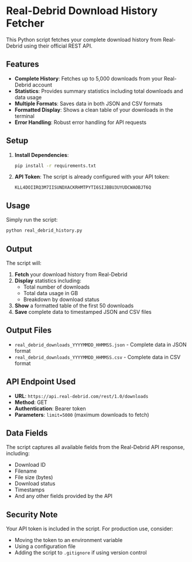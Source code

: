 # Real-Debrid Download History Fetcher

This Python script fetches your complete download history from Real-Debrid using their official REST API.

## Features

- **Complete History**: Fetches up to 5,000 downloads from your Real-Debrid account
- **Statistics**: Provides summary statistics including total downloads and data usage
- **Multiple Formats**: Saves data in both JSON and CSV formats
- **Formatted Display**: Shows a clean table of your downloads in the terminal
- **Error Handling**: Robust error handling for API requests

## Setup

1. **Install Dependencies**:
   ```bash
   pip install -r requirements.txt
   ```

2. **API Token**: The script is already configured with your API token:
   ```
   KLL4DOIIRQ3M7IISUNDXACKRHMTPYTI6SIJBBU3UYUDCWAOBJT6Q
   ```

## Usage

Simply run the script:
```bash
python real_debrid_history.py
```

## Output

The script will:
1. **Fetch** your download history from Real-Debrid
2. **Display** statistics including:
   - Total number of downloads
   - Total data usage in GB
   - Breakdown by download status
3. **Show** a formatted table of the first 50 downloads
4. **Save** complete data to timestamped JSON and CSV files

## Output Files

- `real_debrid_downloads_YYYYMMDD_HHMMSS.json` - Complete data in JSON format
- `real_debrid_downloads_YYYYMMDD_HHMMSS.csv` - Complete data in CSV format

## API Endpoint Used

- **URL**: `https://api.real-debrid.com/rest/1.0/downloads`
- **Method**: GET
- **Authentication**: Bearer token
- **Parameters**: `limit=5000` (maximum downloads to fetch)

## Data Fields

The script captures all available fields from the Real-Debrid API response, including:
- Download ID
- Filename
- File size (bytes)
- Download status
- Timestamps
- And any other fields provided by the API

## Security Note

Your API token is included in the script. For production use, consider:
- Moving the token to an environment variable
- Using a configuration file
- Adding the script to `.gitignore` if using version control 
